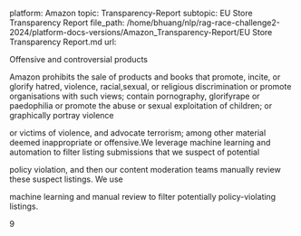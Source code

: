 platform: Amazon
topic: Transparency-Report
subtopic: EU Store Transparency Report
file_path: /home/bhuang/nlp/rag-race-challenge2-2024/platform-docs-versions/Amazon_Transparency-Report/EU Store Transparency Report.md
url: <EMPTY>

Offensive and controversial products

Amazon prohibits the sale of products and books that promote, incite, or glorify hatred, violence, racial,sexual, or religious discrimination or promote organisations with such views; contain pornography, glorifyrape or paedophilia or promote the abuse or sexual exploitation of children; or graphically portray violence

or victims of violence, and advocate terrorism; among other material deemed inappropriate or offensive.We leverage machine learning and automation to filter listing submissions that we suspect of potential

policy violation, and then our content moderation teams manually review these suspect listings. We use

machine learning and manual review to filter potentially policy-violating listings.

9